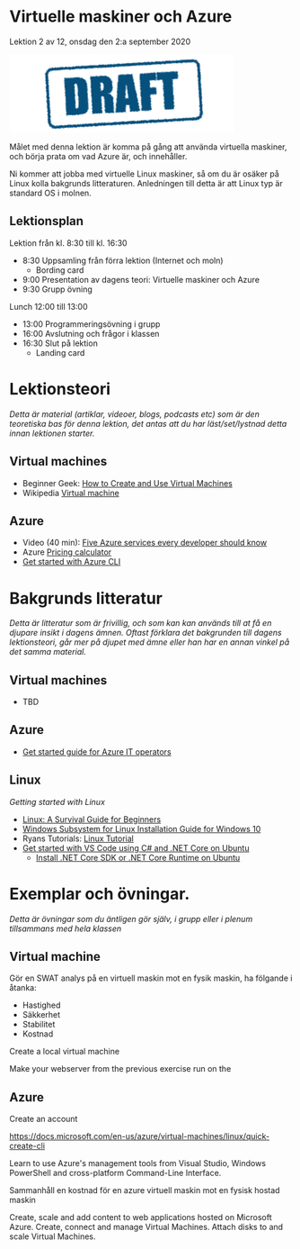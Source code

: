 # Virtuelle maskiner och Azure

Lektion 2 av 12, onsdag den 2:a september 2020

![Draft](/assets/images/draft.png)

Målet med denna lektion är komma på gång att använda virtuella maskiner, och börja prata om vad Azure är, och innehåller. 

Ni kommer att jobba med virtuelle Linux maskiner, så om du är osäker på Linux kolla bakgrunds litteraturen. Anledningen till detta är att Linux typ är standard OS i molnen.

## Lektionsplan
Lektion från kl. 8:30 till kl. 16:30

* 8:30 Uppsamling från förra lektion (Internet och moln)
  * Bording card
* 9:00 Presentation av dagens teori: Virtuelle maskiner och Azure
* 9:30 Grupp övning

Lunch 12:00 till 13:00

* 13:00 Programmeringsövning i grupp
* 16:00 Avslutning och frågor i klassen
* 16:30 Slut på lektion
  * Landing card

# Lektionsteori
*Detta är material (artiklar, videoer, blogs, podcasts etc) som är den teoretiska bas för denna lektion, det antas att du har läst/set/lystnad detta innan lektionen starter.*

## Virtual machines

* Beginner Geek: [How to Create and Use Virtual Machines](https://www.howtogeek.com/196060/beginner-geek-how-to-create-and-use-virtual-machines/)
* Wikipedia [Virtual machine](https://en.wikipedia.org/wiki/Virtual_machine)

## Azure

* Video (40 min): [Five Azure services every developer should know](https://channel9.msdn.com/Events/Connect/Microsoft-Connect--2018/T190)
* Azure [Pricing calculator](https://azure.microsoft.com/en-us/pricing/calculator)
* [Get started with Azure CLI](https://docs.microsoft.com/en-us/cli/azure/get-started-with-azure-cli?view=azure-cli-latest)

# Bakgrunds litteratur

*Detta är litteratur som är frivillig, och som kan kan används till at få en djupare insikt i dagens ämnen. Oftast förklara det bakgrunden till dagens lektionsteori, går mer på djupet med ämne eller han har en annan vinkel på det samma material.*

## Virtual machines

* TBD

## Azure

* [Get started guide for Azure IT operators](https://docsmsftpdfs.blob.core.windows.net/guides/azure/azure-ops-guide.pdf)

## Linux

*Getting started with Linux*

* [Linux: A Survival Guide for Beginners](https://medium.com/better-programming/linux-survival-guide-for-beginners-c18bfd982036)
* [Windows Subsystem for Linux Installation Guide for Windows 10](https://docs.microsoft.com/en-us/windows/wsl/install-win10)
* Ryans Tutorials: [Linux Tutorial](https://ryanstutorials.net/linuxtutorial/)
* [Get started with VS Code using C# and .NET Core on Ubuntu](https://channel9.msdn.com/Blogs/dotnet/Get-started-with-VS-Code-Csharp-dotnet-Core-Ubuntu)
  * [Install .NET Core SDK or .NET Core Runtime on Ubuntu](https://docs.microsoft.com/da-dk/dotnet/core/install/linux-ubuntu)

# Exemplar och övningar. 

*Detta är övningar som du äntligen gör själv, i grupp eller i plenum tillsammans med hela klassen*

## Virtual machine

Gör en SWAT analys på en virtuell maskin mot en fysik maskin, ha fölgande i åtanka:

* Hastighed
* Säkkerhet
* Stabilitet
* Kostnad

Create a local virtual machine

Make your webserver from the previous exercise run on the 

## Azure

Create an account

https://docs.microsoft.com/en-us/azure/virtual-machines/linux/quick-create-cli

Learn to use Azure's management tools from Visual Studio, Windows PowerShell and cross-platform Command-Line Interface.

Sammanhåll en kostnad för en azure virtuell maskin mot en fysisk hostad maskin

Create, scale and add content to web applications hosted on Microsoft Azure.
Create, connect and manage Virtual Machines.
Attach disks to and scale Virtual Machines.



